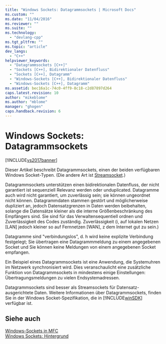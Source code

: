 ```yaml
---
title: "Windows Sockets: Datagrammsockets | Microsoft Docs"
ms.custom: ""
ms.date: "11/04/2016"
ms.reviewer: ""
ms.suite: ""
ms.technology: 
  - "devlang-cpp"
ms.tgt_pltfrm: ""
ms.topic: "article"
dev_langs: 
  - "C++"
helpviewer_keywords: 
  - "Datagrammsockets [C++]"
  - "Sockets [C++], Bidirektionaler Datenfluss"
  - "Sockets [C++], Datagramm"
  - "Windows-Sockets [C++], Bidirektionaler Datenfluss"
  - "Windows-Sockets [C++], Datagramm"
ms.assetid: bec16a1c-74c0-4ff9-8c18-c2d87897d264
caps.latest.revision: 10
author: "mikeblome"
ms.author: "mblome"
manager: "ghogen"
caps.handback.revision: 6
---
```

# Windows Sockets: Datagrammsockets
[!INCLUDE[vs2017banner](../assembler/inline/includes/vs2017banner.md)]

Dieser Artikel beschreibt Datagrammsockets, einen der beiden verfügbaren Windows Socket\-Typen. \(Die andere Art ist [Streamsocket](../mfc/windows-sockets-stream-sockets.md).\)  
  
 Datagrammsockets unterstützen einen bidirektionalen Datenfluss, der nicht garantiert ist sequenziell Relevanz werden oder unduplicated.  Datagramme auch wird nicht garantiert, um zuverlässig sein; sie können ungeordnet nicht können.  Datagrammdaten stammen gestört und möglicherweise dupliziert an, jedoch Datensatzgrenzen in Daten werden beibehalten, solange die Datensätze kleiner als die interne Größenbeschränkung des Empfängers sind.  Sie sind für das Verwaltensequentiell ordnen und Zuverlässigkeit des Codes zuständig. Zuverlässigkeit \(i, auf lokalen Netzen \[LAN\] jedoch kleiner so auf Fernnetzen \[WAN\], z dem Internet gut zu sein.\)  
  
 Datagramme sind "verbindungslos", d. h wird keine explizite Verbindung festgelegt; Sie übertragen eine Datagrammmeldung zu einem angegebenen Socket und Sie können keine Meldungen von einem angegebenen Socket empfangen.  
  
 Ein Beispiel eines Datagrammsockets ist eine Anwendung, die Systemuhren im Netzwerk synchronisiert wird.  Dies veranschaulicht eine zusätzliche Funktion von Datagrammsockets in mindestens einige Einstellungen: Übertragungsmeldungen zu vielen Endsystemadressen.  
  
 Datagrammsockets sind besser als Streamsockets für Datensatz\-ausgerichtete Daten.  Weitere Informationen über Datagrammsockets, finden Sie in der Windows Socket\-Spezifikation, die in [!INCLUDE[winSDK](../atl/includes/winsdk_md.md)] verfügbar ist.  
  
## Siehe auch  
 [Windows\-Sockets in MFC](../mfc/windows-sockets-in-mfc.md)   
 [Windows Sockets: Hintergrund](../mfc/windows-sockets-background.md)